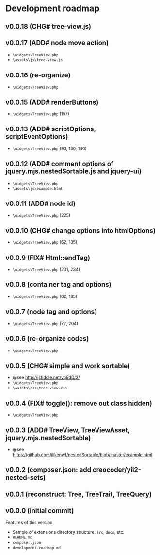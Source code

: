 # Development roadmap

## v0.0.18 (CHG# tree-view.js)


## v0.0.17 (ADD# node move action)

* `\widgets\TreeView.php`
* `\assets\js\tree-view.js`


## v0.0.16 (re-organize)

* `\widgets\TreeView.php`


## v0.0.15 (ADD# renderButtons)

* `\widgets\TreeView.php` (157)


## v0.0.13 (ADD# scriptOptions, scriptEventOptions)

* `\widgets\TreeView.php` (96, 130, 146)


## v0.0.12 (ADD# comment options of jquery.mjs.nestedSortable.js and jquery-ui)

* `\widgets\TreeView.php`
* `\assets\js\example.html`


## v0.0.11 (ADD# node id)

* `\widgets\TreeView.php` (225)


## v0.0.10 (CHG# change options into htmlOptions)

* `\widgets\TreeView.php` (62, 185)


## v0.0.9 (FIX# Html::endTag)

* `\widgets\TreeView.php` (201, 234)


## v0.0.8 (container tag and options)

* `\widgets\TreeView.php` (62, 185)


## v0.0.7 (node tag and options)

* `\widgets\TreeView.php` (72, 204)


## v0.0.6 (re-organize codes)

* `\widgets\TreeView.php`


## v0.0.5 (CHG# simple and work sortable)

* @see http://jsfiddle.net/vq9dD/2/
* `\widgets\TreeView.php`
* `\assets\css\tree-view.css`


## v0.0.4 (FIX# toggle(): remove out class hidden)

* `\widgets\TreeView.php`


## v0.0.3 (ADD# TreeView, TreeViewAsset, jquery.mjs.nestedSortable)

* @see https://github.com/ilikenwf/nestedSortable/blob/master/example.html


## v0.0.2 (composer.json: add creocoder/yii2-nested-sets)


## v0.0.1 (reconstruct: Tree, TreeTrait, TreeQuery)


## v0.0.0 (initial commit)

Features of this version:

* Sample of extensions directory structure. `src`, `docs`, etc.
* `README.md`
* `composer.json`
* `development-roadmap.md`

